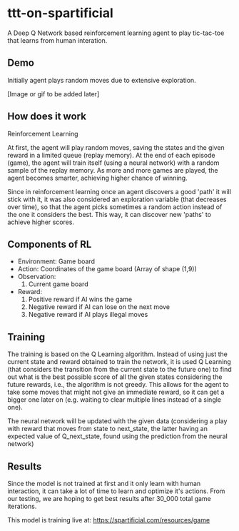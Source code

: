 # ttt-on-spartificial

A Deep Q Network based reinforcement learning agent to play tic-tac-toe that learns from human interation.

## Demo

Initially agent plays random moves due to extensive exploration. 

[Image or gif to be added later]


## How does it work

Reinforcement Learning

At first, the agent will play random moves, saving the states and the given reward in a limited queue (replay memory). At the end of each episode (game), the agent will train itself (using a neural network) with a random sample of the replay memory. As more and more games are played, the agent becomes smarter, achieving higher chance of winning.

Since in reinforcement learning once an agent discovers a good 'path' it will stick with it, it was also considered an exploration variable (that decreases over time), so that the agent picks sometimes a random action instead of the one it considers the best. This way, it can discover new 'paths' to achieve higher scores.

## Components of RL
- Environment: Game board 
- Action: Coordinates of the game board (Array of shape (1,9))
- Observation: 
    1. Current game board
- Reward:
    1. Positive reward if AI wins the game
    2. Negative reward if AI can lose on the next move
    3. Negative reward if AI plays illegal moves 

## Training

The training is based on the Q Learning algorithm. Instead of using just the current state and reward obtained to train the network, it is used Q Learning (that considers the transition from the current state to the future one) to find out what is the best possible score of all the given states considering the future rewards, i.e., the algorithm is not greedy. This allows for the agent to take some moves that might not give an immediate reward, so it can get a bigger one later on (e.g. waiting to clear multiple lines instead of a single one).

The neural network will be updated with the given data (considering a play with reward that moves from state to next_state, the latter having an expected value of Q_next_state, found using the prediction from the neural network)

## Results

Since the model is not trained at first and it only learn with human interaction, it can take a lot of time to learn and optimize it's actions. From our testing, we are hoping to get best results after 30_000 total game iterations. 

This model is training live at: https://spartificial.com/resources/game 


